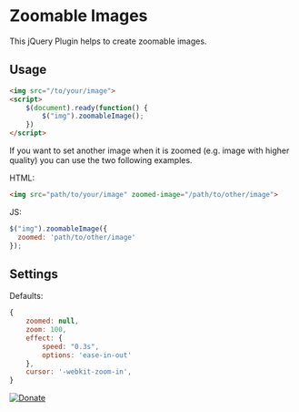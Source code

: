 # Zoomable Images
This jQuery Plugin helps to create zoomable images.

## Usage
```html
<img src="/to/your/image">
<script>
    $(document).ready(function() {
        $("img").zoomableImage();
    })
</script>
```
If you want to set another image when it is zoomed (e.g. image with higher quality) you can use the two following examples.

HTML:
```html
<img src="path/to/your/image" zoomed-image="/path/to/other/image">
```
JS:
```js
$("img").zoomableImage({
  zoomed: 'path/to/other/image'
});
```

## Settings
Defaults:
```js
{
    zoomed: null,
    zoom: 100,
    effect: {
        speed: "0.3s",
        options: 'ease-in-out'
    },
    cursor: '-webkit-zoom-in',
}
```

[![Donate](https://img.shields.io/badge/Donate-PayPal-blue.svg)](https://www.paypal.com/cgi-bin/webscr?cmd=_s-xclick&hosted_button_id=WPDZYBK6E4ZAG&source=url)
